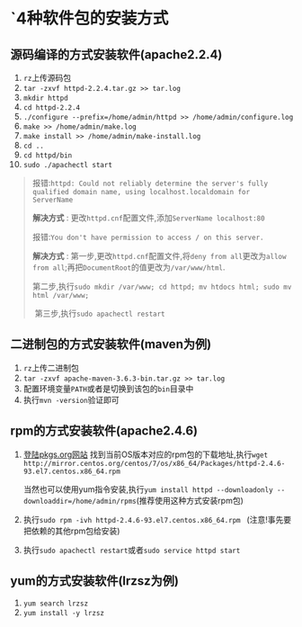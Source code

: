 # `4种软件包的安装方式

## 源码编译的方式安装软件(apache2.2.4)

1. `rz`上传源码包
2. `tar -zxvf httpd-2.2.4.tar.gz >> tar.log`
3. `mkdir httpd`
4. `cd httpd-2.2.4`
5. `./configure --prefix=/home/admin/httpd >> /home/admin/configure.log`
6. `make >> /home/admin/make.log`
7. `make install >> /home/admin/make-install.log`
8. `cd ..`
9. `cd httpd/bin`
10. `sudo ./apachectl start`

> 报错:`httpd: Could not reliably determine the server's fully qualified domain name, using localhost.localdomain for ServerName`
>
> **解决方式** : 更改`httpd.cnf`配置文件,添加`ServerName localhost:80`
>
> 报错:`You don't have permission to access / on this server.`
>
> **解决方式** : 第一步,更改`httpd.cnf`配置文件,将`deny from all`更改为`allow from all`;再把`DocumentRoot`的值更改为`/var/www/html`.
>
> ​					第二步,执行`sudo mkdir /var/www; cd httpd; mv htdocs html; sudo mv html /var/www;`
>
> ​					第三步,执行`sudo apachectl restart`

## 二进制包的方式安装软件(maven为例)

1. `rz`上传二进制包
2. `tar -zxvf apache-maven-3.6.3-bin.tar.gz >> tar.log`
3. 配置环境变量`PATH`或者是切换到该包的`bin`目录中
4. 执行`mvn -version`验证即可

## rpm的方式安装软件(apache2.4.6)

1. [登陆pkgs.org网站](https://pkgs.org/) 找到当前OS版本对应的rpm包的下载地址,执行`wget http://mirror.centos.org/centos/7/os/x86_64/Packages/httpd-2.4.6-93.el7.centos.x86_64.rpm`

   当然也可以使用yum指令安装,执行`yum install httpd --downloadonly --downloaddir=/home/admin/rpms`(推荐使用这种方式安装rpm包)

1. 执行`sudo rpm -ivh httpd-2.4.6-93.el7.centos.x86_64.rpm ` (注意!事先要把依赖的其他rpm包给安装)

1. 执行`sudo apachectl restart`或者`sudo service httpd start`

## yum的方式安装软件(lrzsz为例)

1. `yum search lrzsz`
2. `yum install -y lrzsz`